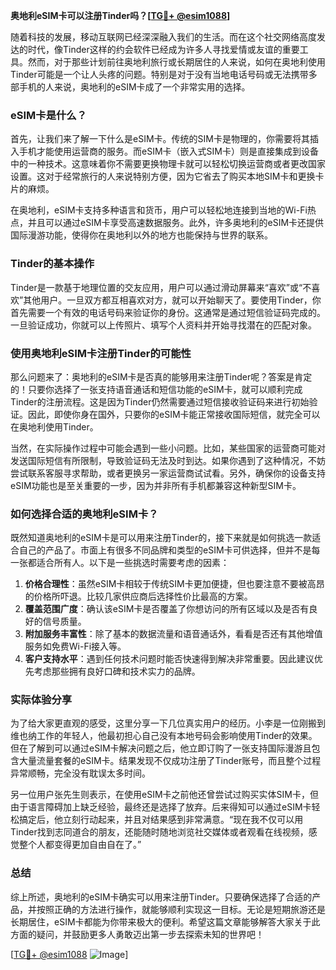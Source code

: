 **奥地利eSIM卡可以注册Tinder吗？[[TG💪+ @esim1088](https://t.me/s/esim1088)]**

随着科技的发展，移动互联网已经深深融入我们的生活。而在这个社交网络高度发达的时代，像Tinder这样的约会软件已经成为许多人寻找爱情或友谊的重要工具。然而，对于那些计划前往奥地利旅行或长期居住的人来说，如何在奥地利使用Tinder可能是一个让人头疼的问题。特别是对于没有当地电话号码或无法携带多部手机的人来说，奥地利的eSIM卡成了一个非常实用的选择。

### eSIM卡是什么？

首先，让我们来了解一下什么是eSIM卡。传统的SIM卡是物理的，你需要将其插入手机才能使用运营商的服务。而eSIM卡（嵌入式SIM卡）则是直接集成到设备中的一种技术。这意味着你不需要更换物理卡就可以轻松切换运营商或者更改国家设置。这对于经常旅行的人来说特别方便，因为它省去了购买本地SIM卡和更换卡片的麻烦。

在奥地利，eSIM卡支持多种语言和货币，用户可以轻松地连接到当地的Wi-Fi热点，并且可以通过eSIM卡享受高速数据服务。此外，许多奥地利的eSIM卡还提供国际漫游功能，使得你在奥地利以外的地方也能保持与世界的联系。

### Tinder的基本操作

Tinder是一款基于地理位置的交友应用，用户可以通过滑动屏幕来“喜欢”或“不喜欢”其他用户。一旦双方都互相喜欢对方，就可以开始聊天了。要使用Tinder，你首先需要一个有效的电话号码来验证你的身份。这通常是通过短信验证码完成的。一旦验证成功，你就可以上传照片、填写个人资料并开始寻找潜在的匹配对象。

### 使用奥地利eSIM卡注册Tinder的可能性

那么问题来了：奥地利的eSIM卡是否真的能够用来注册Tinder呢？答案是肯定的！只要你选择了一张支持语音通话和短信功能的eSIM卡，就可以顺利完成Tinder的注册流程。这是因为Tinder仍然需要通过短信接收验证码来进行初始验证。因此，即使你身在国外，只要你的eSIM卡能正常接收国际短信，就完全可以在奥地利使用Tinder。

当然，在实际操作过程中可能会遇到一些小问题。比如，某些国家的运营商可能对发送国际短信有所限制，导致验证码无法及时到达。如果你遇到了这种情况，不妨尝试联系客服寻求帮助，或者更换另一家运营商试试看。另外，确保你的设备支持eSIM功能也是至关重要的一步，因为并非所有手机都兼容这种新型SIM卡。

### 如何选择合适的奥地利eSIM卡？

既然知道奥地利的eSIM卡是可以用来注册Tinder的，接下来就是如何挑选一款适合自己的产品了。市面上有很多不同品牌和类型的eSIM卡可供选择，但并不是每一张都适合所有人。以下是一些挑选时需要考虑的因素：

1. **价格合理性**：虽然eSIM卡相较于传统SIM卡更加便捷，但也要注意不要被高昂的价格所吓退。比较几家供应商后选择性价比最高的方案。
2. **覆盖范围广度**：确认该eSIM卡是否覆盖了你想访问的所有区域以及是否有良好的信号质量。
3. **附加服务丰富性**：除了基本的数据流量和语音通话外，看看是否还有其他增值服务如免费Wi-Fi接入等。
4. **客户支持水平**：遇到任何技术问题时能否快速得到解决非常重要。因此建议优先考虑那些拥有良好口碑和技术实力的品牌。

### 实际体验分享

为了给大家更直观的感受，这里分享一下几位真实用户的经历。小李是一位刚搬到维也纳工作的年轻人，他最初担心自己没有本地号码会影响使用Tinder的效果。但在了解到可以通过eSIM卡解决问题之后，他立即订购了一张支持国际漫游且包含大量流量套餐的eSIM卡。结果发现不仅成功注册了Tinder账号，而且整个过程异常顺畅，完全没有耽误太多时间。

另一位用户张先生则表示，在使用eSIM卡之前他还曾尝试过购买实体SIM卡，但由于语言障碍加上缺乏经验，最终还是选择了放弃。后来得知可以通过eSIM卡轻松搞定后，他立刻行动起来，并且对结果感到非常满意。“现在我不仅可以用Tinder找到志同道合的朋友，还能随时随地浏览社交媒体或者观看在线视频，感觉整个人都变得更加自由自在了。”

### 总结

综上所述，奥地利的eSIM卡确实可以用来注册Tinder。只要确保选择了合适的产品，并按照正确的方法进行操作，就能够顺利实现这一目标。无论是短期旅游还是长期居住，eSIM卡都能为你带来极大的便利。希望这篇文章能够解答大家关于此方面的疑问，并鼓励更多人勇敢迈出第一步去探索未知的世界吧！

[[TG💪+ @esim1088](https://t.me/s/esim1088) ![Image](https://i.postimg.cc/4NQfJmqS/Snipaste-2025-05-13-00-14-12.png)]